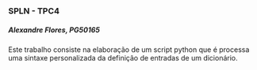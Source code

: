 ### SPLN - TPC4
##### Alexandre Flores, PG50165

Este trabalho consiste na elaboração de um script python que é processa uma sintaxe personalizada da definição de entradas de um dicionário.